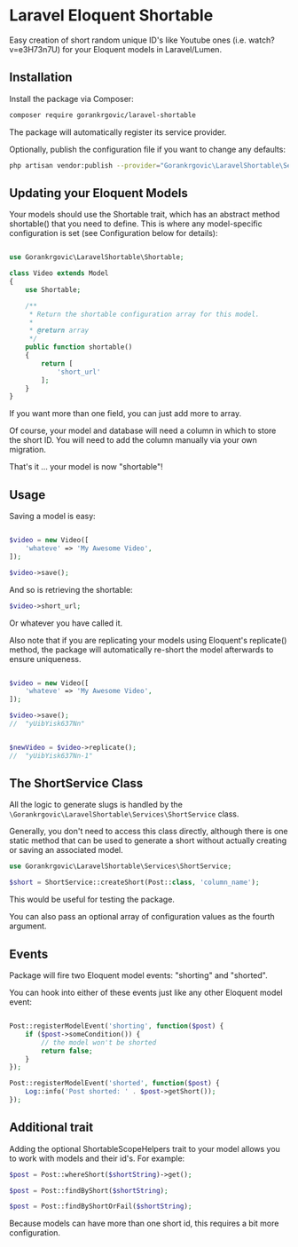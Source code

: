 # Laravel Eloquent Shortable

Easy creation of short random unique ID's like Youtube ones (i.e. watch?v=e3H73n7U) for your Eloquent models in Laravel/Lumen.

## Installation

Install the package via Composer:

```bash 
composer require gorankrgovic/laravel-shortable
```

The package will automatically register its service provider.

Optionally, publish the configuration file if you want to change any defaults:

```bash
php artisan vendor:publish --provider="Gorankrgovic\LaravelShortable\ServiceProvider"
```

## Updating your Eloquent Models

Your models should use the Shortable trait, which has an abstract method shortable() that you need to define. This is where any model-specific configuration is set (see Configuration below for details):

```php

use Gorankrgovic\LaravelShortable\Shortable;

class Video extends Model
{
    use Shortable;

    /**
     * Return the shortable configuration array for this model.
     *
     * @return array
     */
    public function shortable()
    {
        return [
            'short_url'
        ];
    }
}

```


If you want more than one field, you can just add more to array.

Of course, your model and database will need a column in which to store the short ID. You will need to add the column manually via your own migration.

That's it ... your model is now "shortable"!

## Usage

Saving a model is easy:

```php

$video = new Video([
    'whateve' => 'My Awesome Video',
]);

$video->save();

```

And so is retrieving the shortable:


```php
$video->short_url;
```

Or whatever you have called it.

Also note that if you are replicating your models using Eloquent's replicate() method, the package will automatically re-short the model afterwards to ensure uniqueness.

```php

$video = new Video([
    'whateve' => 'My Awesome Video',
]);

$video->save();
//  "yUibYisk637Nn"


$newVideo = $video->replicate();
//  "yUibYisk637Nn-1"
```

## The ShortService Class

All the logic to generate slugs is handled by the `\Gorankrgovic\LaravelShortable\Services\ShortService` class.

Generally, you don't need to access this class directly, although there is one static method that can be used to generate a short without actually creating or saving an associated model.

```php
use Gorankrgovic\LaravelShortable\Services\ShortService;

$short = ShortService::createShort(Post::class, 'column_name');
```

This would be useful for testing the package.

You can also pass an optional array of configuration values as the fourth argument.

## Events

Package will fire two Eloquent model events: "shorting" and "shorted".

You can hook into either of these events just like any other Eloquent model event:

```php

Post::registerModelEvent('shorting', function($post) {
    if ($post->someCondition()) {
        // the model won't be shorted
        return false;
    }
});

Post::registerModelEvent('shorted', function($post) {
    Log::info('Post shorted: ' . $post->getShort());
});

```


## Additional trait

Adding the optional ShortableScopeHelpers trait to your model allows you to work with models and their id's. For example:


```php
$post = Post::whereShort($shortString)->get();

$post = Post::findByShort($shortString);

$post = Post::findByShortOrFail($shortString);

```



Because models can have more than one short id, this requires a bit more configuration.